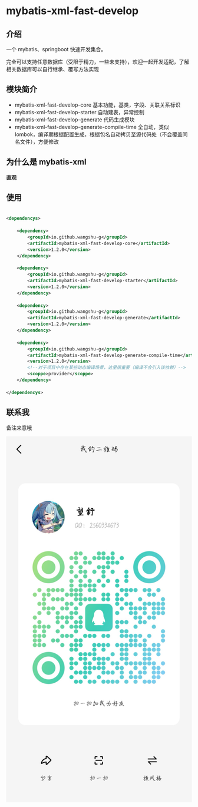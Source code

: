 # mybatis-xml-fast-develop

## 介绍

一个 mybatis、springboot 快速开发集合。

完全可以支持任意数据库（受限于精力，一些未支持），欢迎一起开发适配，了解相关数据库可以自行继承、覆写方法实现

## 模块简介

+ mybatis-xml-fast-develop-core 基本功能，基类，字段、关联关系标识
+ mybatis-xml-fast-develop-starter 自动建表，异常控制
+ mybatis-xml-fast-develop-generate 代码生成模块
+ mybatis-xml-fast-develop-generate-compile-time 全自动，类似 lombok，编译期根据配置生成，根据包名自动拷贝至源代码处（不会覆盖同名文件），方便修改

## 为什么是 mybatis-xml

**直观**

## 使用

```xml

<dependencys>

    <dependency>
        <groupId>io.github.wangshu-g</groupId>
        <artifactId>mybatis-xml-fast-develop-core</artifactId>
        <version>1.2.0</version>
    </dependency>

    <dependency>
        <groupId>io.github.wangshu-g</groupId>
        <artifactId>mybatis-xml-fast-develop-starter</artifactId>
        <version>1.2.0</version>
    </dependency>

    <dependency>
        <groupId>io.github.wangshu-g</groupId>
        <artifactId>mybatis-xml-fast-develop-generate</artifactId>
        <version>1.2.0</version>
    </dependency>

    <dependency>
        <groupId>io.github.wangshu-g</groupId>
        <artifactId>mybatis-xml-fast-develop-generate-compile-time</artifactId>
        <version>1.2.0</version>
        <!--对于项目中存在某些动态编译场景，这里很重要（编译不会引入该依赖）-->
        <scoppe>provider</scoppe>
    </dependency>

</dependencys>

```

## 联系我

备注来意哦

![author-qq-qrcode.jpg](author-qq-qrcode.jpg)




